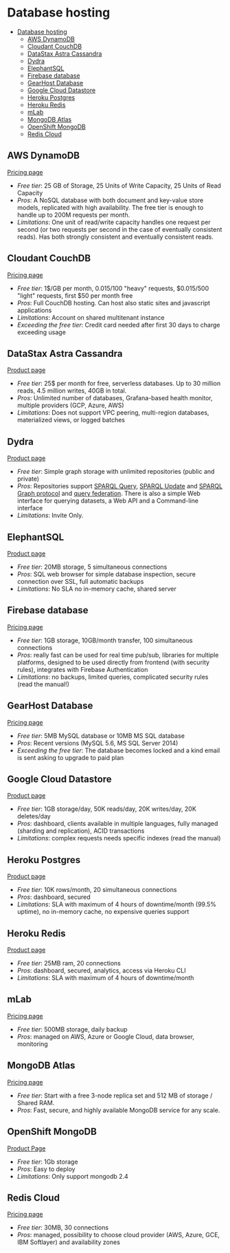 # Database hosting

<!-- TOC depthFrom:2 -->

- [Database hosting](#database-hosting)
  - [AWS DynamoDB](#aws-dynamodb)
  - [Cloudant CouchDB](#cloudant-couchdb)
  - [DataStax Astra Cassandra](#datastax-astra-cassandra)
  - [Dydra](#dydra)
  - [ElephantSQL](#elephantsql)
  - [Firebase database](#firebase-database)
  - [GearHost Database](#gearhost-database)
  - [Google Cloud Datastore](#google-cloud-datastore)
  - [Heroku Postgres](#heroku-postgres)
  - [Heroku Redis](#heroku-redis)
  - [mLab](#mlab)
  - [MongoDB Atlas](#mongodb-atlas)
  - [OpenShift MongoDB](#openshift-mongodb)
  - [Redis Cloud](#redis-cloud)

<!-- /TOC -->

## AWS DynamoDB

[Pricing page](https://aws.amazon.com/dynamodb/pricing/)

- *Free tier*: 25 GB of Storage, 25 Units of Write Capacity, 25 Units of Read Capacity
- *Pros*: A NoSQL database with both document and key-value store models, replicated with high availability.  The free tier is enough to handle up to 200M requests per month.
- *Limitations*: One unit of read/write capacity handles one request per second (or two requests per second in the case of eventually consistent reads). Has both strongly consistent and eventually consistent reads.

## Cloudant CouchDB

[Pricing page](https://www.ibm.com/cloud/cloudant/pricing)

* *Free tier*: 1$/GB per month, $0.015$/100 "heavy" requests, $0.015/500 "light" requests,  first $50 per month free
* *Pros*: Full CouchDB hosting. Can host also static sites and javascript applications
* *Limitations*: Account on shared multitenant instance
* *Exceeding the free tier*: Credit card needed after first 30 days to charge exceeding usage


## DataStax Astra Cassandra
[Product page](https://www.datastax.com/products/datastax-astra)

* *Free tier*: 25$ per month for free, serverless databases. Up to 30 million reads, 4.5 million writes, 40GB in total.
* *Pros*: Unlimited number of databases, Grafana-based health monitor, multiple providers (GCP, Azure, AWS)
* *Limitations*: Does not support VPC peering, multi-region databases, materialized views, or logged batches

## Dydra

[Product page](https://dydra.com)

* *Free tier*: Simple graph storage with unlimited repositories (public and private)
* *Pros*: Repositories support [SPARQL Query](http://www.w3.org/TR/sparql11-protocol/#query-operation), [SPARQL Update](http://www.w3.org/TR/sparql11-protocol/#update-operation) and [SPARQL Graph protocol](http://www.w3.org/TR/sparql11-http-rdf-update/) and [query federation](http://docs.dydra.com/federation). There is also a simple Web interface for querying datasets, a Web API and a Command-line interface
* *Limitations*: Invite Only.

## ElephantSQL

[Product page](https://www.elephantsql.com/)

* *Free tier*: 20MB storage, 5 simultaneous connections
* *Pros*: SQL web browser for simple database inspection, secure connection over SSL, full automatic backups
* *Limitations*: No SLA no in-memory cache, shared server

## Firebase database

[Pricing page](https://firebase.google.com/pricing/)

* *Free tier*: 1GB storage, 10GB/month transfer, 100 simultaneous connections
* *Pros*: really fast can be used for real time pub/sub, libraries for multiple platforms, designed to be used directly from frontend (with security rules), integrates with Firebase Authentication
* *Limitations*: no backups, limited queries, complicated security rules (read the manual!)

## GearHost Database

[Pricing page](https://www.gearhost.com/pricing)

* *Free tier*: 5MB MySQL database or 10MB MS SQL database
* *Pros*: Recent versions (MySQL 5.6, MS SQL Server 2014)
* *Exceeding the free tier*: The database becomes locked and a kind email is sent asking to upgrade to paid plan

## Google Cloud Datastore

[Product page](https://cloud.google.com/datastore/)

* *Free tier*: 1GB storage/day, 50K reads/day, 20K writes/day, 20K deletes/day
* *Pros*: dashboard, clients available in multiple languages, fully managed (sharding and replication), ACID transactions
* *Limitations*: complex requests needs specific indexes (read the manual)

## Heroku Postgres

[Product page](https://www.heroku.com/postgres)

* *Free tier*: 10K rows/month, 20 simultaneous connections
* *Pros*: dashboard, secured
* *Limitations*: SLA with maximum of 4 hours of downtime/month (99.5% uptime), no in-memory cache, no expensive queries support

## Heroku Redis

[Product page](https://www.heroku.com/redis)

* *Free tier*: 25MB ram, 20 connections
* *Pros*: dashboard, secured, analytics, access via Heroku CLI
* *Limitations*: SLA with maximum of 4 hours of downtime/month

## mLab

[Pricing page](https://mlab.com/plans/pricing)

* *Free tier*: 500MB storage, daily backup
* *Pros*: managed on AWS, Azure or Google Cloud, data browser, monitoring

## MongoDB Atlas

[Pricing page](https://www.mongodb.com/cloud/atlas/pricing)

* *Free tier*: Start with a free 3-node replica set and 512 MB of storage / Shared RAM.
* *Pros*: Fast, secure, and highly available MongoDB service for any scale.

## OpenShift MongoDB

[Product Page](https://developers.openshift.com/databases/mongodb.html)

* *Free tier*: 1Gb storage
* *Pros*: Easy to deploy
* *Limitations*: Only support mongodb 2.4

## Redis Cloud

[Pricing page](https://redislabs.com/pricing)

* *Free tier*: 30MB, 30 connections
* *Pros*: managed, possibility to choose cloud provider (AWS, Azure, GCE, IBM Softlayer) and availability zones
